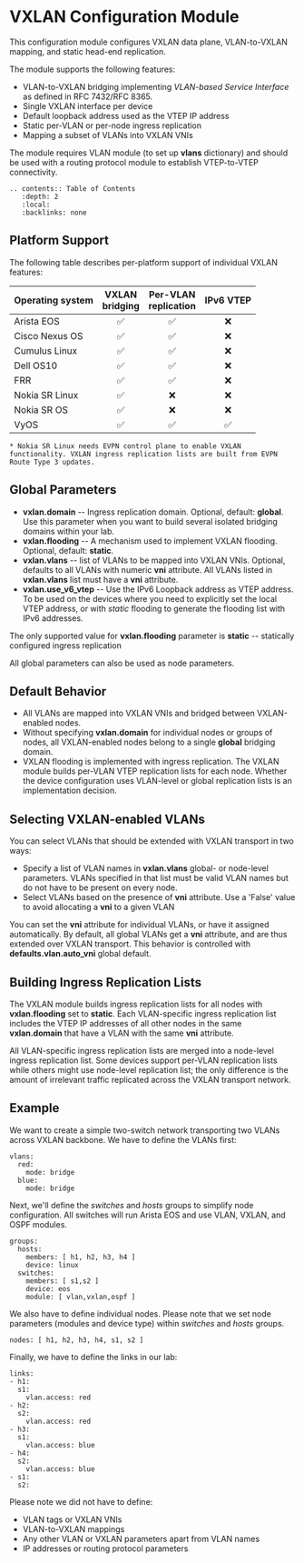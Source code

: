 # VXLAN Configuration Module

This configuration module configures VXLAN data plane, VLAN-to-VXLAN mapping, and static head-end replication.

The module supports the following features:

* VLAN-to-VXLAN bridging implementing _VLAN-based Service Interface_ as defined in RFC 7432/RFC 8365.
* Single VXLAN interface per device
* Default loopback address used as the VTEP IP address
* Static per-VLAN or per-node ingress replication
* Mapping a subset of VLANs into VXLAN VNIs

The module requires VLAN module (to set up **vlans** dictionary) and should be used with a routing protocol module to establish VTEP-to-VTEP connectivity.

```eval_rst
.. contents:: Table of Contents
   :depth: 2
   :local:
   :backlinks: none
```

## Platform Support

The following table describes per-platform support of individual VXLAN features:

| Operating system   | VXLAN<br>bridging | Per-VLAN<br>replication | IPv6 VTEP |
| ------------------ | :-: | :-: | :-: |
| Arista EOS         | ✅  | ✅  |  ❌  |
| Cisco Nexus OS     | ✅  | ✅  |  ❌  |
| Cumulus Linux      | ✅  | ✅  |  ❌  |
| Dell OS10          | ✅  | ✅  |  ❌  |
| FRR                | ✅  | ✅  |  ❌  |
| Nokia SR Linux     | ✅  |  ❌  |  ❌  |
| Nokia SR OS        | ✅  |  ❌  |  ❌  |
| VyOS               | ✅  | ✅  | ✅  |

```{note}
* Nokia SR Linux needs EVPN control plane to enable VXLAN functionality. VXLAN ingress replication lists are built from EVPN Route Type 3 updates.
```

## Global Parameters

* **vxlan.domain** -- Ingress replication domain. Optional, default: **global**. Use this parameter when you want to build several isolated bridging domains within your lab.
* **vxlan.flooding** -- A mechanism used to implement VXLAN flooding. Optional, default: **static**.
* **vxlan.vlans** -- list of VLANs to be mapped into VXLAN VNIs.  Optional, defaults to all VLANs with numeric **vni** attribute. All VLANs listed in **vxlan.vlans** list must have a **vni** attribute.
* **vxlan.use_v6_vtep** -- Use the IPv6 Loopback address as VTEP address. To be used on the devices where you need to explicitly set the local VTEP address, or with *static* flooding to generate the flooding list with IPv6 addresses.

The only supported value for **vxlan.flooding** parameter is **static** -- statically configured ingress replication

All global parameters can also be used as node parameters.

## Default Behavior

* All VLANs are mapped into VXLAN VNIs and bridged between VXLAN-enabled nodes.
* Without specifying **vxlan.domain** for individual nodes or groups of nodes, all VXLAN-enabled nodes belong to a single **global** bridging domain.
* VXLAN flooding is implemented with ingress replication. The VXLAN module builds per-VLAN VTEP replication lists for each node. Whether the device configuration uses VLAN-level or global replication lists is an implementation decision.

## Selecting VXLAN-enabled VLANs

You can select VLANs that should be extended with VXLAN transport in two ways:

* Specify a list of VLAN names in **vxlan.vlans** global- or node-level parameters. VLANs specified in that list must be valid VLAN names but do not have to be present on every node.
* Select VLANs based on the presence of **vni** attribute. Use a 'False' value to avoid allocating a **vni** to a given VLAN

You can set the **vni** attribute for individual VLANs, or have it assigned automatically. By default, all global VLANs get a **vni** attribute, and are thus extended over VXLAN transport. This behavior is controlled with **defaults.vlan.auto_vni** global default.

## Building Ingress Replication Lists

The VXLAN module builds ingress replication lists for all nodes with **vxlan.flooding** set to **static**. Each VLAN-specific ingress replication list includes the VTEP IP addresses of all other nodes in the same **vxlan.domain** that have a VLAN with the same **vni** attribute.

All VLAN-specific ingress replication lists are merged into a node-level ingress replication list. Some devices support per-VLAN replication lists while others might use node-level replication list; the only difference is the amount of irrelevant traffic replicated across the VXLAN transport network.

## Example

We want to create a simple two-switch network transporting two VLANs across VXLAN backbone. We have to define the VLANs first:

```
vlans:
  red:
    mode: bridge
  blue:
    mode: bridge
```

Next, we'll define the *switches* and *hosts* groups to simplify node configuration. All switches will run Arista EOS and use VLAN, VXLAN, and OSPF modules.

```
groups:
  hosts:
    members: [ h1, h2, h3, h4 ]
    device: linux
  switches:
    members: [ s1,s2 ]
    device: eos
    module: [ vlan,vxlan,ospf ]
```

We also have to define individual nodes. Please note that we set node parameters (modules and device type) within *switches* and *hosts* groups.

```
nodes: [ h1, h2, h3, h4, s1, s2 ]
```

Finally, we have to define the links in our lab:

```
links:
- h1:
  s1:
    vlan.access: red
- h2:
  s2:
    vlan.access: red
- h3:
  s1:
    vlan.access: blue
- h4:
  s2:
    vlan.access: blue
- s1:
  s2:
```

Please note we did not have to define:

* VLAN tags or VXLAN VNIs
* VLAN-to-VXLAN mappings
* Any other VLAN or VXLAN parameters apart from VLAN names
* IP addresses or routing protocol parameters
